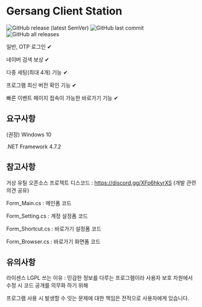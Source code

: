 # Gersang Client Station
![GitHub release (latest SemVer)](https://img.shields.io/github/v/release/byungmeo/GersangClientStation?style=for-the-badge)
![GitHub last commit](https://img.shields.io/github/last-commit/byungmeo/GersangClientStation?style=for-the-badge)
![GitHub all releases](https://img.shields.io/github/downloads/byungmeo/GersangClientStation/total?style=for-the-badge)

일반, OTP 로그인 ✔

네이버 검색 보상 ✔

다중 세팅(최대 4개) 기능 ✔

프로그램 최신 버전 확인 기능 ✔

빠른 이벤트 페이지 접속이 가능한 바로가기 기능 ✔

## 요구사항
(권장) Windows 10

.NET Framework 4.7.2

## 참고사항
거상 유틸 오픈소스 프로젝트 디스코드 : https://discord.gg/XFp6hkyrXS (개발 관련 의견 공유)

Form_Main.cs : 메인폼 코드

Form_Setting.cs : 계정 설정폼 코드

Form_Shortcut.cs : 바로가기 설정폼 코드

Form_Browser.cs : 바로가기 화면폼 코드

## 유의사항
라이센스 LGPL 쓰는 이유 : 민감한 정보를 다루는 프로그램이라 사용자 보호 차원에서 수정 시 코드 공개를 의무화 하기 위해

프로그램 사용 시 발생할 수 잇는 문제에 대한 책임은 전적으로 사용자에게 있습니다.
